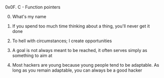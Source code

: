 0x0F. C - Function pointers

0. What's my name

1. If you spend too much time thinking about a thing, you'll never get it done

2. To hell with circumstances; I create opportunities

3. A goal is not always meant to be reached, it often serves simply as something to aim at

4. Most hackers are young because young people tend to be adaptable. As long as you remain adaptable, you can always be a good hacker
